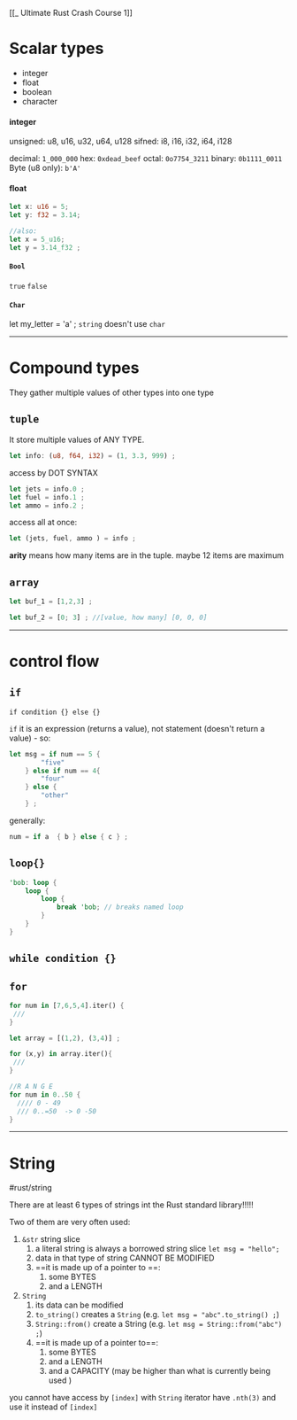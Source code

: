 [[_ Ultimate Rust Crash Course 1]]

# Scalar types
- integer
- float
- boolean
- character


#### integer
unsigned: u8, u16, u32, u64, u128
sifned: i8, i16, i32, i64, i128

decimal: `1_000_000`
hex: `0xdead_beef`
octal: `0o7754_3211`
binary: `0b1111_0011`
Byte (u8 only): `b'A'`

#### float
```rust
let x: u16 = 5;
let y: f32 = 3.14;

//also:
let x = 5_u16;
let y = 3.14_f32 ;
```

#### `Bool`
`true`
`false`

#### `Char`
let my_letter = 'a' ;
`string` doesn't use `char`

-------------
# Compound types
They gather multiple values of other types into one type

## `tuple`
It store multiple  values of ANY TYPE.
```rust
let info: (u8, f64, i32) = (1, 3.3, 999) ;
```

access by DOT SYNTAX
```rust
let jets = info.0 ;
let fuel = info.1 ;
let ammo = info.2 ;
```

access all at once:
```rust
let (jets, fuel, ammo ) = info ;
```

**arity** means how many items are in the tuple. maybe 12 items are maximum

## `array`
```rust
let buf_1 = [1,2,3] ;

let buf_2 = [0; 3] ; //[value, how many] [0, 0, 0]
```


-------------
# control flow

## `if`
`if condition {} else {}`

`if` it is an expression (returns a value), not statement (doesn't return a value) - so:
```rust
let msg = if num == 5 {
		"five" 
	} else if num == 4{
		"four" 
	} else {
		"other"
	} ;

```

generally:
```rust
num = if a  { b } else { c } ;
```


## `loop{}`

```rust
'bob: loop {
	loop {
		loop {
			break 'bob; // breaks named loop
		}
	}
}
```


## `while condition {}`

## `for`
```rust
for num in [7,6,5,4].iter() {
 ///
}

let array = [(1,2), (3,4)] ;

for (x,y) in array.iter(){
 ///
}

//R A N G E
for num in 0..50 {
  //// 0 - 49
  /// 0..=50  -> 0 -50
}
```


----
# String
#rust/string 

There are at least 6 types of strings int the Rust standard library!!!!!

Two of them are very often used:
1. `&str` string slice 
	1. a literal string is always  a borrowed string slice `let msg = "hello";`
	2. data in that type of string CANNOT BE MODIFIED
	3. ==it is made up  of a pointer to ==:
		1. some BYTES
		2. and a LENGTH
2. `String`  
	1. its data can be modified
	2. `to_string()` creates a `String` (e.g. `let msg = "abc".to_string() ;`)
	3. `String::from()` create a String (e.g. `let msg = String::from("abc") ;`)
	4. ==it is made up of a pointer to==:
		1. some BYTES
		2. and a LENGTH
		3. and a CAPACITY (may be higher than what is currently being used )

you cannot have access by `[index]` with `String`
iterator have `.nth(3)` and use it instead of `[index]`








